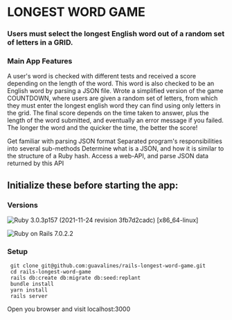 # LONGEST WORD GAME

### Users must select the longest English word out of a random set of letters in a GRID.

### Main App Features
A user's word is checked with different tests and received a score depending on the length of the word.
This word is also checked to be an English word by parsing a JSON file.
Wrote a simplified version of the game COUNTDOWN, where users are given a random set of letters, from which they must enter the longest english word they can find using only letters in the grid.
The final score depends on the time taken to answer, plus the length of the word submitted, and eventually an error message if you failed.  The longer the word and the quicker the time, the better the score! 


Get familiar with parsing JSON format
Separated program's responsibilities into several sub-methods
Determine what is a JSON, and how it is similar to the structure of a Ruby hash.
Access a web-API, and parse JSON data returned by this API



## Initialize these before starting the app:

### Versions

![Ruby](https://img.shields.io/badge/Ruby-CC342D?style=for-the-badge&logo=ruby&logoColor=white) 3.0.3p157 (2021-11-24 revision 3fb7d2cadc) [x86_64-linux]

![Ruby on Rails](https://img.shields.io/badge/Ruby_on_Rails-CC0000?style=for-the-badge&logo=ruby-on-rails&logoColor=white) 7.0.2.2


### Setup

```
 git clone git@github.com:guavalines/rails-longest-word-game.git
 cd rails-longest-word-game
 rails db:create db:migrate db:seed:replant
 bundle install
 yarn install
 rails server
```
Open you browser and visit localhost:3000
